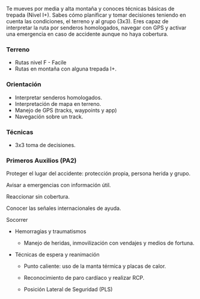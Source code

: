 Te mueves por media y alta montaña y conoces técnicas básicas de trepada (Nivel I+). Sabes cómo planificar y tomar decisiones teniendo en cuenta las condiciones, el terreno y al grupo (3x3). Eres capaz de interpretar la ruta por senderos homologados, navegar con GPS y activar una emergencia en caso de accidente aunque no haya cobertura.

### **Terreno**

- Rutas nivel F - Facile
- Rutas en montaña con alguna trepada I+.

### **Orientación**

- Interpretar senderos homologados.
- Interpretación de mapa en terreno.
- Manejo de GPS (tracks, waypoints y app)
- Navegación sobre un track.

### Técnicas

- 3x3 toma de decisiones.

### **Primeros Auxilios (PA2)**

Proteger el lugar del accidente: protección propia, persona herida y grupo.

Avisar a emergencias con información útil.

Reaccionar sin cobertura.

Conocer las señales internacionales de ayuda.

Socorrer

- Hemorragias y traumatismos

  - Manejo de heridas, inmovilización con vendajes y medios de fortuna.

- Técnicas de espera y reanimación

  - Punto caliente: uso de la manta térmica y placas de calor.

  - Reconocimiento de paro cardíaco y realizar RCP.

  - Posición Lateral de Seguridad (PLS)

